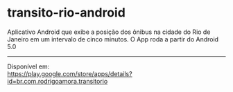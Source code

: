 # transito-rio-android
Aplicativo Android que exibe a posição dos ônibus na cidade do Rio de Janeiro em um intervalo de cinco minutos.
O App roda a partir do Android 5.0

<hr>

Disponível em: <br>
https://play.google.com/store/apps/details?id=br.com.rodrigoamora.transitorio
